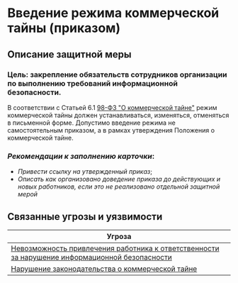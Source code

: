 #  Введение режима коммерческой тайны (приказом)
## Описание защитной меры
### Цель: закрепление обязательств сотрудников организации по выполнению требований информационной безопасности.

В соответствии с Статьей 6.1 [98-ФЗ "О коммерческой тайне"](https://www.consultant.ru/document/cons_doc_LAW_48699/?ysclid=lsd604bafa388465629) режим коммерческой тайны должен устанавливаться, изменяться, отменяться в письменной форме. Допустимо введение режима не самостоятельным приказом, а в рамках утверждения Положения о коммерческой тайне.

### *Рекомендации к заполнению карточки*:
- *Привести ссылку на утвержденный приказ*;
- *Описать как организовано доведение приказа до действующих и новых работников, если это не реализовано отдельной защитной мерой*

## Связанные угрозы и уязвимости
|Угроза|
|-|
|[Невозможность привлечения работника к ответственности за нарушение информационной безопасности](/vkr/threats/page23)|
|[Нарушение законодательства о коммерческой тайне](/vkr/threats/page6)|